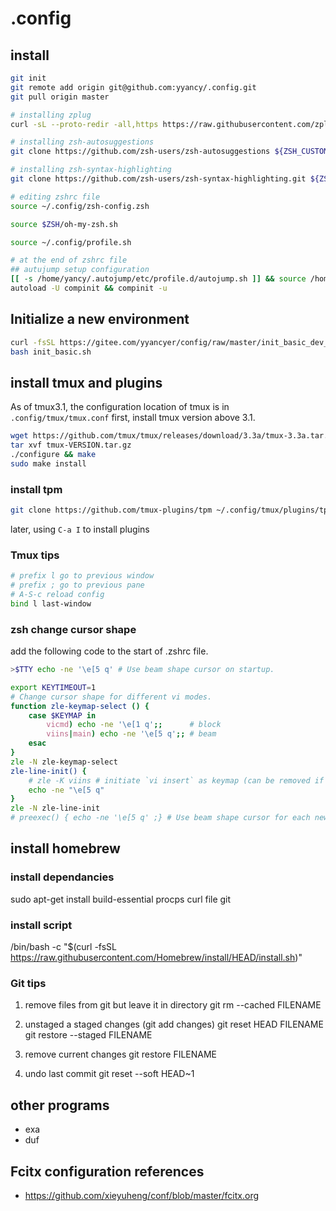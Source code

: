 # .config

## install

```bash
git init
git remote add origin git@github.com:yyancy/.config.git
git pull origin master

# installing zplug
curl -sL --proto-redir -all,https https://raw.githubusercontent.com/zplug/installer/master/installer.zsh | zsh

# installing zsh-autosuggestions
git clone https://github.com/zsh-users/zsh-autosuggestions ${ZSH_CUSTOM:-~/.oh-my-zsh/custom}/plugins/zsh-autosuggestions

# installing zsh-syntax-highlighting
git clone https://github.com/zsh-users/zsh-syntax-highlighting.git ${ZSH_CUSTOM:-~/.oh-my-zsh/custom}/plugins/zsh-syntax-highlighting

# editing zshrc file
source ~/.config/zsh-config.zsh

source $ZSH/oh-my-zsh.sh

source ~/.config/profile.sh

# at the end of zshrc file
## autujump setup configuration
[[ -s /home/yancy/.autojump/etc/profile.d/autojump.sh ]] && source /home/yancy/.autojump/etc/profile.d/autojump.sh
autoload -U compinit && compinit -u

```

## Initialize a new environment

```bash
curl -fsSL https://gitee.com/yyancyer/config/raw/master/init_basic_dev_env.sh -o init_basic.sh
bash init_basic.sh
```

## install tmux and plugins

As of tmux3.1, the configuration location of tmux is in `.config/tmux/tmux.conf`
first, install tmux version above 3.1.

```bash
wget https://github.com/tmux/tmux/releases/download/3.3a/tmux-3.3a.tar.gz
tar xvf tmux-VERSION.tar.gz
./configure && make
sudo make install

```

### install tpm

```bash
git clone https://github.com/tmux-plugins/tpm ~/.config/tmux/plugins/tpm
```

later, using `C-a I` to install plugins

### Tmux tips

```bash
# prefix l go to previous window
# prefix ; go to previous pane
# A-S-c reload config
bind l last-window
```

### zsh change cursor shape

add the following code to the start of .zshrc file.
```zsh
>$TTY echo -ne '\e[5 q' # Use beam shape cursor on startup.

export KEYTIMEOUT=1
# Change cursor shape for different vi modes.
function zle-keymap-select () {
    case $KEYMAP in
        vicmd) echo -ne '\e[1 q';;      # block
        viins|main) echo -ne '\e[5 q';; # beam
    esac
}
zle -N zle-keymap-select
zle-line-init() {
    # zle -K viins # initiate `vi insert` as keymap (can be removed if `bindkey -V` has been set elsewhere)
    echo -ne "\e[5 q"
}
zle -N zle-line-init
# preexec() { echo -ne '\e[5 q' ;} # Use beam shape cursor for each new prompt.
```


## install homebrew

### install dependancies

sudo apt-get install build-essential procps curl file git

### install script

/bin/bash -c "$(curl -fsSL https://raw.githubusercontent.com/Homebrew/install/HEAD/install.sh)"

### Git tips

1. remove files from git but leave it in directory
   git rm --cached FILENAME

2. unstaged a staged changes (git add changes)
   git reset HEAD FILENAME
   git restore --staged FILENAME
3. remove current changes
   git restore FILENAME

4. undo last commit
   git reset --soft HEAD~1

## other programs

- exa
- duf


## Fcitx configuration references
- https://github.com/xieyuheng/conf/blob/master/fcitx.org 
